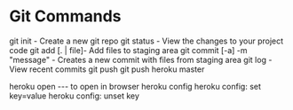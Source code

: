# Git Commands

git init - Create a new git repo
git status - View the changes to your project code
git add [. | file]- Add files to staging area
git commit [-a] -m "message" - Creates a new commit with files from staging area
git log - View recent commits
git push
git push heroku master

heroku open --- to open in browser
heroku config
heroku config: set key=value
heroku config: unset key